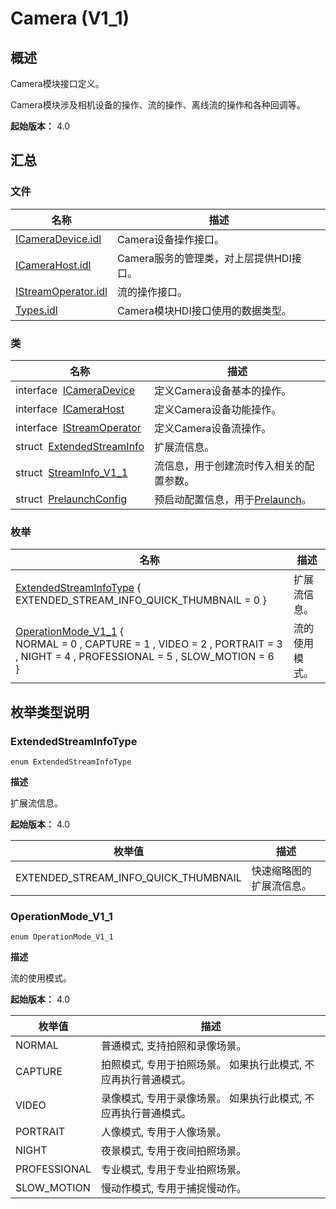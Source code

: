 # Camera (V1_1)

## 概述

Camera模块接口定义。

Camera模块涉及相机设备的操作、流的操作、离线流的操作和各种回调等。

**起始版本：** 4.0

## 汇总

### 文件

| 名称 | 描述 | 
| -------- | -------- |
| [ICameraDevice.idl](_i_camera_device_8idl_v11.md) | Camera设备操作接口。 | 
| [ICameraHost.idl](_i_camera_host_8idl_v11.md) | Camera服务的管理类，对上层提供HDI接口。 | 
| [IStreamOperator.idl](_i_stream_operator_8idl_v11.md) | 流的操作接口。 | 
| [Types.idl](camera_types_8idl_v11.md) | Camera模块HDI接口使用的数据类型。 | 

### 类

| 名称 | 描述 | 
| -------- | -------- |
| interface&nbsp;&nbsp;[ICameraDevice](interface_i_camera_device_v11.md) | 定义Camera设备基本的操作。 | 
| interface&nbsp;&nbsp;[ICameraHost](interface_i_camera_host_v11.md) | 定义Camera设备功能操作。 | 
| interface&nbsp;&nbsp;[IStreamOperator](interface_i_stream_operator_v11.md) | 定义Camera设备流操作。 | 
| struct&nbsp;&nbsp;[ExtendedStreamInfo](_extended_stream_info_v11.md) | 扩展流信息。 | 
| struct&nbsp;&nbsp;[StreamInfo_V1_1](_stream_info___v1__1_v11.md) | 流信息，用于创建流时传入相关的配置参数。 | 
| struct&nbsp;&nbsp;[PrelaunchConfig](_prelaunch_config_v11.md) | 预启动配置信息，用于[Prelaunch](interface_i_camera_host_v11.md#prelaunch)。 | 

### 枚举

| 名称 | 描述 | 
| -------- | -------- |
| [ExtendedStreamInfoType](#extendedstreaminfotype) { EXTENDED_STREAM_INFO_QUICK_THUMBNAIL = 0 } | 扩展流信息。 | 
| [OperationMode_V1_1](#operationmode_v1_1) {<br/>NORMAL = 0 , CAPTURE = 1 , VIDEO = 2 , PORTRAIT = 3 , NIGHT = 4 , PROFESSIONAL = 5 , SLOW_MOTION = 6<br/>} | 流的使用模式。 | 

## 枚举类型说明

### ExtendedStreamInfoType

```
enum ExtendedStreamInfoType
```

**描述**

扩展流信息。

**起始版本：** 4.0

| 枚举值 | 描述 | 
| -------- | -------- |
| EXTENDED_STREAM_INFO_QUICK_THUMBNAIL | 快速缩略图的扩展流信息。 | 

### OperationMode_V1_1

```
enum OperationMode_V1_1
```

**描述**

流的使用模式。

**起始版本：** 4.0

| 枚举值 | 描述 | 
| -------- | -------- |
| NORMAL | 普通模式, 支持拍照和录像场景。 | 
| CAPTURE | 拍照模式, 专用于拍照场景。 如果执行此模式, 不应再执行普通模式。 | 
| VIDEO | 录像模式, 专用于录像场景。 如果执行此模式, 不应再执行普通模式。 | 
| PORTRAIT | 人像模式, 专用于人像场景。 | 
| NIGHT | 夜景模式, 专用于夜间拍照场景。 | 
| PROFESSIONAL | 专业模式, 专用于专业拍照场景。 | 
| SLOW_MOTION | 慢动作模式, 专用于捕捉慢动作。 | 
